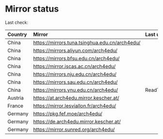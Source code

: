 <script src="./time.js"></script>
# Mirror status
Last check: <script type="text/javascript">localize(1690668894.246455);</script>

|Country|Mirror|Last update|
|:------|:-----|:----------|
|China|https://mirrors.tuna.tsinghua.edu.cn/arch4edu/|<script type="text/javascript">localize(1690655364);</script>|
|China|https://mirrors.aliyun.com/arch4edu/|<script type="text/javascript">localize(1690612148);</script>|
|China|https://mirrors.bfsu.edu.cn/arch4edu/|<script type="text/javascript">localize(1690612148);</script>|
|China|https://mirror.iscas.ac.cn/arch4edu/|<script type="text/javascript">localize(1690612148);</script>|
|China|https://mirrors.nju.edu.cn/arch4edu/|<script type="text/javascript">localize(1690526132);</script>|
|China|https://mirrors.sau.edu.cn/arch4edu/|<script type="text/javascript">localize(1690612148);</script>|
|China|https://mirrors.ynu.edu.cn/arch4edu/|ReadTimeout|
|Austria|https://at.arch4edu.mirror.kescher.at/|<script type="text/javascript">localize(1690612148);</script>|
|France|https://mirror.lesviallon.fr/arch4edu/|<script type="text/javascript">localize(1689402753);</script>|
|Germany|https://pkg.fef.moe/arch4edu/|<script type="text/javascript">localize(1690612148);</script>|
|Germany|https://de.arch4edu.mirror.kescher.at/|<script type="text/javascript">localize(1690612148);</script>|
|Germany|https://mirror.sunred.org/arch4edu/|<script type="text/javascript">localize(1690612148);</script>|

<script src="./tablefilter/tablefilter.js"></script>
<script src="./table.js"></script>
